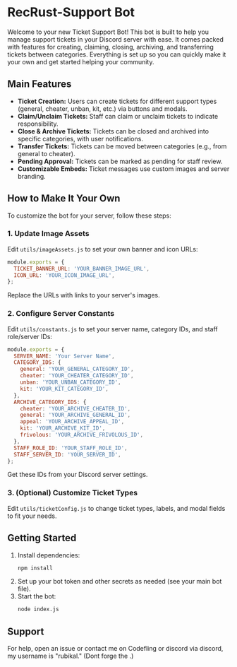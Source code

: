 
# RecRust-Support Bot

Welcome to your new Ticket Support Bot! This bot is built to help you manage support tickets in your Discord server with ease. It comes packed with features for creating, claiming, closing, archiving, and transferring tickets between categories. Everything is set up so you can quickly make it your own and get started helping your community.

## Main Features

- **Ticket Creation:** Users can create tickets for different support types (general, cheater, unban, kit, etc.) via buttons and modals.
- **Claim/Unclaim Tickets:** Staff can claim or unclaim tickets to indicate responsibility.
- **Close & Archive Tickets:** Tickets can be closed and archived into specific categories, with user notifications.
- **Transfer Tickets:** Tickets can be moved between categories (e.g., from general to cheater).
- **Pending Approval:** Tickets can be marked as pending for staff review.
- **Customizable Embeds:** Ticket messages use custom images and server branding.

## How to Make It Your Own

To customize the bot for your server, follow these steps:

### 1. Update Image Assets
Edit `utils/imageAssets.js` to set your own banner and icon URLs:
```js
module.exports = {
  TICKET_BANNER_URL: 'YOUR_BANNER_IMAGE_URL',
  ICON_URL: 'YOUR_ICON_IMAGE_URL',
};
```
Replace the URLs with links to your server's images.

### 2. Configure Server Constants
Edit `utils/constants.js` to set your server name, category IDs, and staff role/server IDs:
```js
module.exports = {
  SERVER_NAME: 'Your Server Name',
  CATEGORY_IDS: {
    general: 'YOUR_GENERAL_CATEGORY_ID',
    cheater: 'YOUR_CHEATER_CATEGORY_ID',
    unban: 'YOUR_UNBAN_CATEGORY_ID',
    kit: 'YOUR_KIT_CATEGORY_ID',
  },
  ARCHIVE_CATEGORY_IDS: {
    cheater: 'YOUR_ARCHIVE_CHEATER_ID',
    general: 'YOUR_ARCHIVE_GENERAL_ID',
    appeal: 'YOUR_ARCHIVE_APPEAL_ID',
    kit: 'YOUR_ARCHIVE_KIT_ID',
    frivolous: 'YOUR_ARCHIVE_FRIVOLOUS_ID',
  },
  STAFF_ROLE_ID: 'YOUR_STAFF_ROLE_ID',
  STAFF_SERVER_ID: 'YOUR_SERVER_ID',
};
```
Get these IDs from your Discord server settings.

### 3. (Optional) Customize Ticket Types
Edit `utils/ticketConfig.js` to change ticket types, labels, and modal fields to fit your needs.

## Getting Started
1. Install dependencies:
   ```bash
   npm install
   ```
2. Set up your bot token and other secrets as needed (see your main bot file).
3. Start the bot:
   ```bash
   node index.js
   ```

## Support
For help, open an issue or contact me on Codefling or discord via discord, my username is "rubikal." (Dont forge the .)
